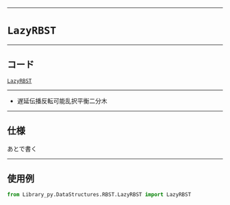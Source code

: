 _____

# `LazyRBST`

_____

## コード

[`LazyRBST`](https://github.com/titan-23/Library_py/blob/main/DataStructures/RBST/LazyRBST.py)
<!-- code=https://github.com/titan-23/Library_py/blob/main/DataStructures\RBST\LazyRBST.py -->

_____

- 遅延伝播反転可能乱択平衡二分木

_____

## 仕様

あとで書く

_____

## 使用例

```python
from Library_py.DataStructures.RBST.LazyRBST import LazyRBST

```
